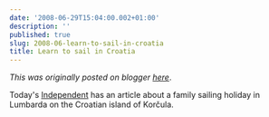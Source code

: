 ```yaml
---
date: '2008-06-29T15:04:00.002+01:00'
description: ''
published: true
slug: 2008-06-learn-to-sail-in-croatia
title: Learn to sail in Croatia
---
```


*This was originally posted on blogger [here](https://blog.balkanology.com/2008/06/learn-to-sail-in-croatia.html)*.

Today's <a href="http://www.independent.co.uk/travel/europe/croatia-is-just-the-place-to-learn-the-ropes-856398.html">Independent</a> has an article about a family sailing holiday in Lumbarda on the Croatian island of Kor&#x10d;ula.
